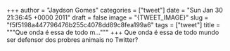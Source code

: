 
+++
author = "Jaydson Gomes"
categories = ["tweet"]
date = "Sun Jan 30 21:36:45 +0000 2011"
draft = false
image = "{TWEET_IMAGE}"
slug = "f5f5198a447796476b255c4078dd89c8fea199a6"
tags = ["tweet"]
title = """Que onda é essa de todo m..."""
+++
Que onda é essa de todo mundo ser defensor dos probres animais no Twitter?
